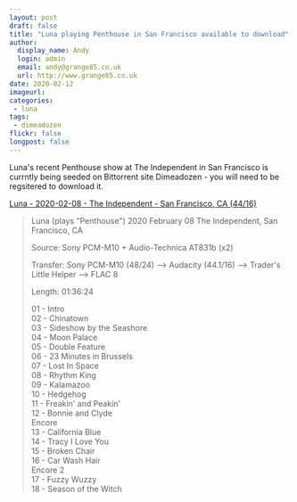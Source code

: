 ```yaml
---
layout: post
draft: false
title: "Luna playing Penthouse in San Francisco available to download"
author:
  display_name: Andy
  login: admin
  email: andy@grange85.co.uk
  url: http://www.grange85.co.uk
date: 2020-02-12
imageurl: 
categories:
 - luna
tags:
 - dimeadozen
flickr: false
longpost: false
---
```

Luna's recent Penthouse show at The Independent in San Francisco is currntly being seeded on Bittorrent site Dimeadozen - you will need to be regsitered to download it.


[Luna - 2020-02-08 - The Independent - San Francisco, CA (44/16)](http://www.dimeadozen.org/torrents-details.php?id=668466)

> Luna (plays "Penthouse")
> 2020 February 08
> The Independent, San Francisco, CA
> 
> Source: Sony PCM-M10 + Audio-Technica AT831b (x2)
> 
> Transfer: Sony PCM-M10 (48/24) --> Audacity (44.1/16) --> Trader's Little Helper --> FLAC 8
> 
> Length: 01:36:24
> 
> 01 - Intro  
> 02 - Chinatown  
> 03 - Sideshow by the Seashore  
> 04 - Moon Palace  
> 05 - Double Feature  
> 06 - 23 Minutes in Brussels  
> 07 - Lost In Space  
> 08 - Rhythm King  
> 09 - Kalamazoo  
> 10 - Hedgehog  
> 11 - Freakin' and Peakin'  
> 12 - Bonnie and Clyde  
> Encore  
> 13 - California Blue  
> 14 - Tracy I Love You  
> 15 - Broken Chair  
> 16 - Car Wash Hair  
> Encore 2  
> 17 - Fuzzy Wuzzy  
> 18 - Season of the Witch  

